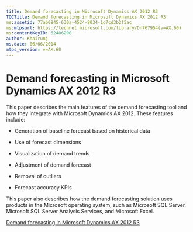 ```yaml
---
title: Demand forecasting in Microsoft Dynamics AX 2012 R3
TOCTitle: Demand forecasting in Microsoft Dynamics AX 2012 R3
ms:assetid: 77ab0845-630a-4524-8034-1d7cd3b2f5ac
ms:mtpsurl: https://technet.microsoft.com/library/Dn767954(v=AX.60)
ms:contentKeyID: 62486290
author: Khairunj
ms.date: 06/06/2014
mtps_version: v=AX.60
---
```


# Demand forecasting in Microsoft Dynamics AX 2012 R3 


This paper describes the main features of the demand forecasting tool and how they integrate with Microsoft Dynamics AX 2012. These features include:

  - Generation of baseline forecast based on historical data

  - Use of forecast dimensions

  - Visualization of demand trends

  - Adjustment of demand forecast

  - Removal of outliers

  - Forecast accuracy KPIs

This paper also describes how the demand forecasting solution uses products in the Microsoft operating system, such as Microsoft SQL Server, Microsoft SQL Server Analysis Services, and Microsoft Excel.

[Demand forecasting in Microsoft Dynamics AX 2012 R3](https://go.microsoft.com/fwlink/?linkid=397865)

  


